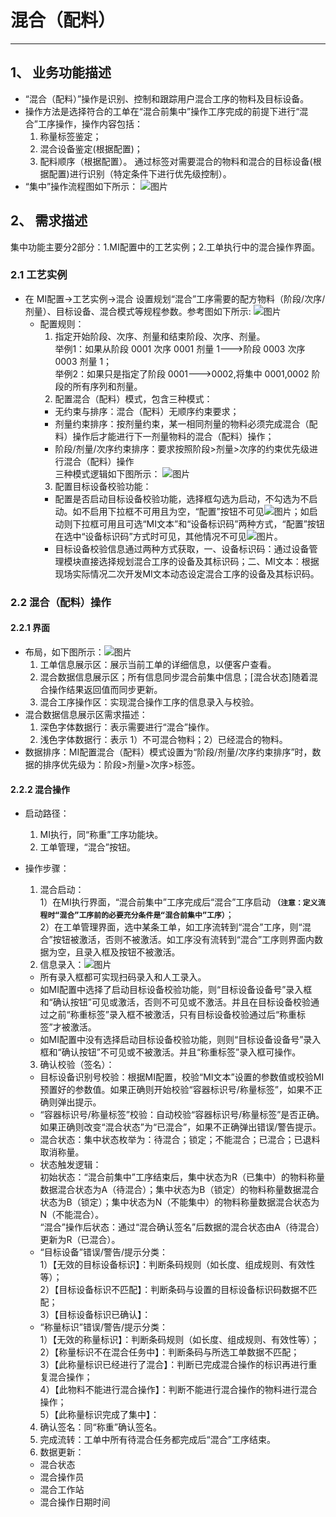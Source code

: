 # 混合（配料）

---------

## 1、 业务功能描述
- “混合（配料）”操作是识别、控制和跟踪用户混合工序的物料及目标设备。
- 操作方法是选择符合的工单在“混合前集中”操作工序完成的前提下进行“混合”工序操作，操作内容包括：
  1. 称量标签鉴定；
  2. 混合设备鉴定(根据配置)；
  3. 配料顺序（根据配置）。
通过标签对需要混合的物料和混合的目标设备(根据配置)进行识别（特定条件下进行优先级控制）。
- “集中”操作流程图如下所示： ![图片](/pics/集中-混合流程图.png)

## 2、 需求描述
集中功能主要分2部分：1.MI配置中的工艺实例；2.工单执行中的混合操作界面。

### 2.1 工艺实例
- 在 MI配置->工艺实例->混合 设置规划“混合”工序需要的配方物料（阶段/次序/剂量）、目标设备、混合模式等规程参数。参考图如下所示:
![图片](/pics/集中-混合MI配置参数.png)
  - 配置规则：  
    1. 指定开始阶段、次序、剂量和结束阶段、次序、剂量。  
      举例1：如果从阶段 0001 次序 0001 剂量 1--->阶段 0003 次序 0003 剂量 1；  
      举例2：如果只是指定了阶段 0001--->0002,将集中 0001,0002 阶段的所有序列和剂量。  
    2. 配置混合（配料）模式，包含三种模式：
      - 无约束与排序：混合（配料）无顺序约束要求；
      - 剂量约束排序：按剂量约束，某一相同剂量的物料必须完成混合（配料）操作后才能进行下一剂量物料的混合（配料）操作；
      - 阶段/剂量/次序约束排序：要求按照阶段>剂量>次序的约束优先级进行混合（配料）操作  
    三种模式逻辑如下图所示：
    ![图片](/pics/集中-混合模式逻辑图.png)
    3. 配置目标设备校验功能：
      - 配置是否启动目标设备校验功能，选择框勾选为启动，不勾选为不启动。如不启用下拉框不可用且为空，“配置”按钮不可见![图片](/pics/集中-混合-目标设备不启动.png)；如启动则下拉框可用且可选“MI文本”和“设备标识码”两种方式，“配置”按钮在选中“设备标识码”方式时可见，其他情况不可见![图片](/pics/集中-混合-目标设备启动.png)。
      - 目标设备校验信息通过两种方式获取，一、设备标识码：通过设备管理模块直接选择规划混合工序的设备及其标识码；二、MI文本：根据现场实际情况二次开发MI文本动态设定混合工序的设备及其标识码。

### 2.2 混合（配料）操作
#### 2.2.1 界面
- 布局，如下图所示：![图片](/pics/集中-混合布局.png)
  1. 工单信息展示区：展示当前工单的详细信息，以便客户查看。
  2. 混合数据信息展示区；所有信息同步混合前集中信息；[混合状态]随着混合操作结果返回值而同步更新。
  3. 混合工序操作区：实现混合操作工序的信息录入与校验。
- 混合数据信息展示区需求描述：
  1. 深色字体数据行：表示需要进行“混合”操作。
  2. 浅色字体数据行：表示 1）不可混合物料；2）已经混合的物料。 
- 数据排序：MI配置混合（配料）模式设置为“阶段/剂量/次序约束排序”时，数据的排序优先级为：阶段>剂量>次序>标签。

#### 2.2.2 混合操作
- 启动路径：  
  1. MI执行，同“称重”工序功能块。
  2. 工单管理，“混合”按钮。
- 操作步骤：  
  1. 混合启动：  
    1）在MI执行界面，“混合前集中”工序完成后“混合”工序启动 **`（注意：定义流程时“混合”工序前的必要充分条件是“混合前集中”工序）`**；  
    2）在工单管理界面，选中某条工单，如工序流转到“混合”工序，则“混合”按钮被激活，否则不被激活。如工序没有流转到“混合”工序则界面内数据为空，且录入框及按钮不被激活。
  2. 信息录入：![图片](/pics/集中-混合操作.png)
    - 所有录入框都可实现扫码录入和人工录入。
    - 如MI配置中选择了启动目标设备校验功能，则“目标设备设备号”录入框和“确认按钮”可见或激活，否则不可见或不激活。并且在目标设备校验通过之前“称重标签”录入框不被激活，只有目标设备校验通过后“称重标签”才被激活。
    - 如MI配置中没有选择启动目标设备校验功能，则则“目标设备设备号”录入框和“确认按钮”不可见或不被激活。并且“称重标签”录入框可操作。
    
  3. 确认校验（签名）：  
    - 目标设备识别号校验：根据MI配置，校验“MI文本”设置的参数值或校验MI预置好的参数值。如果正确则开始校验“容器标识号/称量标签”，如果不正确则弹出提示。 
    - “容器标识号/称量标签”校验：自动校验“容器标识号/称量标签”是否正确。如果正确则改变“混合状态”为“已混合”，如果不正确弹出错误/警告提示。
    - 混合状态：集中状态枚举为：待混合；锁定；不能混合；已混合；已退料取消称量。  
    - 状态触发逻辑：  
    初始状态：“混合前集中”工序结束后，集中状态为R（已集中）的物料称量数据混合状态为A（待混合）；集中状态为B（锁定）的物料称量数据混合状态为B（锁定）；集中状态为N（不能集中）的物料称量数据混合状态为N（不能混合）。  
    “混合”操作后状态：通过“混合确认签名”后数据的混合状态由A（待混合）更新为R（已混合）。
    - “目标设备”错误/警告/提示分类：  
      1）【无效的目标设备标识】：判断条码规则（如长度、组成规则、有效性等）；  
      2）【目标设备标识不匹配】：判断条码与设置的目标设备标识码数据不匹配；  
      3）【目标设备标识已确认】：  
    - “称量标识”错误/警告/提示分类：  
      1）【无效的称量标识】：判断条码规则（如长度、组成规则、有效性等）；  
      2）【称量标识不在混合任务中】：判断条码与所选工单数据不匹配；  
      3）【此称量标识已经进行了混合】：判断已完成混合操作的标识再进行重复混合操作；  
      4）【此物料不能进行混合操作】：判断不能进行混合操作的物料进行混合操作；  
      5）【此称量标识完成了集中】：
  4. 确认签名：同“称重”确认签名。
  5. 完成流转：工单中所有待混合任务都完成后“混合”工序结束。
  6. 数据更新：
    - 混合状态
    - 混合操作员
    - 混合工作站
    - 混合操作日期时间




```
